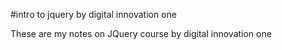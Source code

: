 #intro to jquery by digital innovation one


These are my notes on JQuery course by digital innovation one